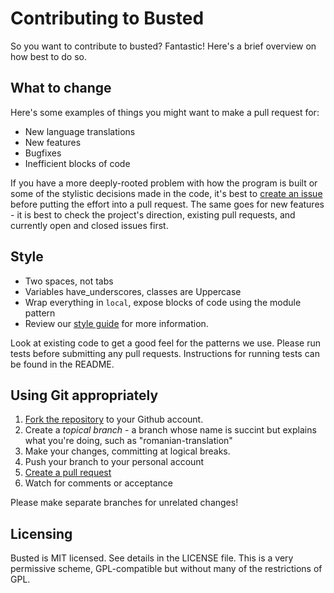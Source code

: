 Contributing to Busted
======================

So you want to contribute to busted? Fantastic! Here's a brief overview on
how best to do so.

## What to change

Here's some examples of things you might want to make a pull request for:

* New language translations
* New features
* Bugfixes
* Inefficient blocks of code

If you have a more deeply-rooted problem with how the program is built or some
of the stylistic decisions made in the code, it's best to
[create an issue](https://github.com/lunarmodules/busted/issues) before putting
the effort into a pull request. The same goes for new features - it is
best to check the project's direction, existing pull requests, and currently open
and closed issues first.

## Style

* Two spaces, not tabs
* Variables have_underscores, classes are Uppercase
* Wrap everything in `local`, expose blocks of code using the module pattern
* Review our [style guide](https://github.com/Olivine-Labs/lua-style-guide) for
  more information.

Look at existing code to get a good feel for the patterns we use. Please run
tests before submitting any pull requests. Instructions for running tests can
be found in the README.

## Using Git appropriately

1. [Fork the repository](https://github.com/lunarmodules/busted/fork_select) to
  your Github account.
2. Create a *topical branch* - a branch whose name is succint but explains what
  you're doing, such as "romanian-translation"
3. Make your changes, committing at logical breaks.
4. Push your branch to your personal account
5. [Create a pull request](https://help.github.com/articles/using-pull-requests)
6. Watch for comments or acceptance

Please make separate branches for unrelated changes!

## Licensing

Busted is MIT licensed. See details in the LICENSE file. This is a very permissive
scheme, GPL-compatible but without many of the restrictions of GPL.
